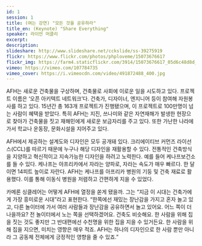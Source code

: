 ```yaml
---
id: 1
session: 1
title: (여는 강연) "모든 것을 공유하라"
title_en: (Keynote) "Share Everything"
speaker: 라이언 머클리
excerpt:
description:
slideshare: http://www.slideshare.net/cckslide/ss-39275919
flickr: https://www.flickr.com/photos/phploveme/15073676617
flickr_img: https://farm4.staticflickr.com/3914/15073676617_05d6c48d8d_c.jpg
vimeo: https://vimeo.com/107784735
vimeo_cover: https://i.vimeocdn.com/video/491872488_400.jpg
---
```


AFH는 새로운 건축물을 구상하며, 건축물로 사회에 이로운 일을 시도하고 있다. 프로젝트 이름은 ‘오픈 아키텍트 네트워크’다. 건축가, 디자이너, 엔지니어 등이 참여해 자원봉사를 하고 있다. 15년간 총 163개 프로젝트가 진행됐으며, 이 프로젝트로 100만명이 넘는 사람이 혜택을 받았다. 특히 AFH는 지진, 쓰나미와 같은 자연재해가 발생한 현장으로 찾아가 건축물을 짓고 재해민에게 새로운 보금자리를 주고 있다. 또한 가난한 나라에 가서 학교나 운동장, 문화시설을 지어주고 있다.

AFH에서 제공하는 설계도와 디자인은 모두 공개돼 있다. 크리에이티브 커먼즈 라이선스(CCL)를 따르기 때문에 누구나 해당 디자인을 재활용할 수 있다. 전통적인 건축방식을 지양하고 혁신적이고 지속가능한 디자인을 하려고 노력한다.
예를 들어 케나프보건소를 들 수 있다. 케나프는 아프리카에서 자라는 양파로, 자라는 속도가 매우 빠르다. 한 달이면 14피트 높이로 자란다. AFH는 케나프를 아프리카 병원의 기둥 및 건축 재료로 활용했다. 이를 통해 이동식 병원을 저렴하고 간편하게 지을 수 있었다.

카메론 싱클레어는 어떻게 AFH에 열정을 쏟게 됐을까. 그는 “지금 이 시대는 건축가에게 가장 흥미로운 시대”라고 표현한다.
“한쪽에선 재밌는 장난감을 가지고 혼자 놀고 있고, 다른 놀이터에 가서 여러 사람들과 장난감을 공유하면서 놀고 있어요. 어느 쪽이 더 나을까요? 전 놀이터에서 노는 쪽을 선택하겠어요. 건축도 비슷해요. 한 사람을 위해 집을 짓는 것도 좋지만 그 반대편에선 수천명을 위한 집을 지을 수 있거든요. 한 사람을 위해 집을 지으면, 미치는 영향은 매우 적죠. AFH는 하나의 디자인으로 한 사람 뿐만 아니라 그 공동체 전체에게 긍정적인 영향을 줄 수 있죠.”
